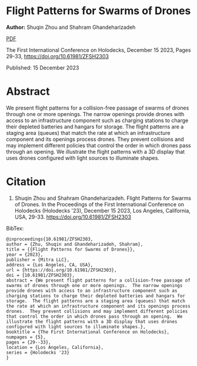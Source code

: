 # Flight Patterns for Swarms of Drones

**Author:** Shuqin Zhou and Shahram Ghandeharizadeh

[PDF](./LandingPatterns.pdf)

The First International Conference on Holodecks, December 15 2023, Pages 29-33, https://doi.org/10.61981/ZFSH2303

Published:  15 December 2023

# Abstract
We present flight patterns for a collision-free passage of swarms of drones through one or more openings.  The narrow openings provide drones with access to an infrastructure component such as charging stations to charge their depleted batteries and hangars for storage.  The flight patterns are a staging area (queues) that match the rate at which an infrastructure component and its openings process drones.  They prevent collisions and may implement different policies that control the order in which drones pass through an opening.  We illustrate the flight patterns with a 3D display that uses drones configured with light sources to illuminate shapes.

# Citation

1. Shuqin Zhou and Shahram Ghandeharizadeh.  Flight Patterns for Swarms of Drones.  In the Proceedings of the First International Conference on Holodecks (Holodecks '23), December 15 2023, Los Angeles, California, USA, 29-33.  https://doi.org/10.61981/ZFSH2303

BibTex:
```
@inproceedings{10.61981/ZFSH2303,
author = {Zhu, Shuqin and Ghandeharizadeh, Shahram}, 
title = {{Flight Patterns for Swarms of Drones}},
year = {2023}, 
publisher = {Mitra LLC}, 
address = {Los Angeles, CA, USA}, 
url = {https://doi.org/10.61981/ZFSH2303}, 
doi = {10.61981/ZFSH2303}, 
abstract = {We present flight patterns for a collision-free passage of swarms of drones through one or more openings.  The narrow openings provide drones with access to an infrastructure component such as charging stations to charge their depleted batteries and hangars for storage.  The flight patterns are a staging area (queues) that match the rate at which an infrastructure component and its openings process drones.  They prevent collisions and may implement different policies that control the order in which drones pass through an opening.  We illustrate the flight patterns with a 3D display that uses drones configured with light sources to illuminate shapes.},
booktitle = {The First International Conference on Holodecks}, 
numpages = {5}, 
pages = {29--33},
location = {Los Angeles, California}, 
series = {Holodecks '23} 
}
```
